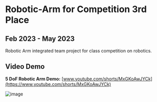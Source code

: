 # Robotic-Arm for Competition 3rd Place
## Feb 2023 - May 2023
Robotic Arm integrated team project for class competition on robotics.

## Video Demo
**5 DoF Robotic Arm Demo:**        [www.youtube.com/shorts/MxGKoAwJYCk](https://www.youtube.com/shorts/MxGKoAwJYCk)



![image](https://github.com/Chrisx19/Robotic-Arm/assets/107272321/b63eacaf-08a5-4c51-9b0e-c568b0ae642c)
